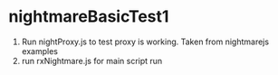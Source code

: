 # nightmareBasicTest1
1) Run nightProxy.js to test proxy is working. Taken from nightmarejs examples
2) run rxNightmare.js for main script run
